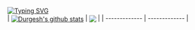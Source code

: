 [![Typing SVG](https://readme-typing-svg.herokuapp.com?font=Fira+Code&weight=500&size=32&pause=1000&vCenter=true&random=true&height=40&lines=I'm+lazy)](https://github.com/YorigamiChitose)  
| <a href="https://github.com/YorigamiChitose"><img align="center" src="https://github-readme-stats.vercel.app/api?username=YorigamiChitose&show_icons=true&include_all_commits=true&theme=buefy&hide_border=true" alt="Durgesh's github stats" /></a> | <a href="https://github.com/YorigamiChitose"><img align="center" src="https://github-readme-stats.vercel.app/api/top-langs/?username=YorigamiChitose&layout=compact&theme=buefy&hide_border=true" /></a> |
| ------------- | ------------- |

